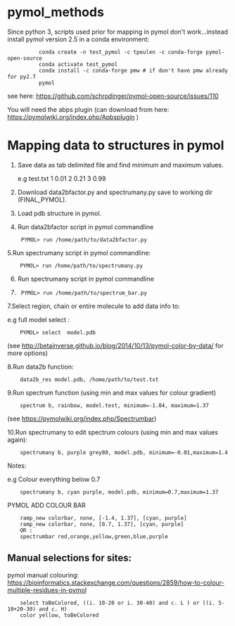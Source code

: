 # pymol_methods


Since python 3,  scripts used prior for mapping in pymol don't work...instead install pymol version 2.5 in a conda environment:

              conda create -n test_pymol -c tpeulen -c conda-forge pymol-open-source
              conda activate test_pymol
              conda install -c conda-forge pmw # if don't have pmw already for py2.7
              pymol 



see here: https://github.com/schrodinger/pymol-open-source/issues/110



You will need the abps plugin (can download from here: https://pymolwiki.org/index.php/Apbsplugin )



# Mapping data to structures in pymol 

1. Save data as tab delimited file and find minimum and maximum values.

    e.g test.txt
    1   0.01
    2   0.21
    3   0.99

2. Download  data2bfactor.py and spectrumany.py save to working dir (FINAL_PYMOL).

3. Load pdb structure in pymol.

4. Run data2bfactor script in pymol commandline 

        PYMOL> run /home/path/to/data2bfactor.py

5.Run spectrumany script in pymol commandline:

        PYMOL> run /home/path/to/spectrumany.py
      
6. Run spectrumany script in pymol commandline
7. 
        PYMOL> run /home/path/to/spectrum_bar.py

7.Select region, chain or entire molecule to add data info to:

e.g full model select : 

        PYMOL> select  model.pdb

(see http://betainverse.github.io/blog/2014/10/13/pymol-color-by-data/  for more options)

8.Run data2b function:

        data2b_res model.pdb, /home/path/to/test.txt

9.Run spectrum function (using min and max values for colour gradient)

        spectrum b, rainbow, model.test, minimum=-1.04, maximum=1.37
        
(see https://pymolwiki.org/index.php/Spectrumbar)


10.Run spectrumany to edit spectrum colours (using min and max values again):

        spectrumany b, purple grey80, model.pdb, minimum=-0.01,maximum=1.4

      
Notes:

e.g Colour everything below 0.7  

        spectrumany b, cyan purple, model.pdb, minimum=0.7,maximum=1.37



PYMOL ADD COLOUR BAR

        ramp_new colorbar, none, [-1.4, 1.37], [cyan, purple]
        ramp_new colorbar, none, [0.7, 1.37], [cyan, purple]
        OR :
        spectrumbar red,orange,yellow,green,blue,purple


## Manual selections for sites: 

pymol manual colouring:
https://bioinformatics.stackexchange.com/questions/2859/how-to-colour-multiple-residues-in-pymol

        select toBeColored, ((i. 10-20 or i. 30-40) and c. L ) or ((i. 5-10+20-30) and c. H)
        color yellow, toBeColored
        
        
        


